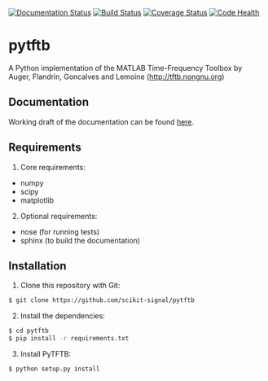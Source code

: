 [![Documentation Status](https://readthedocs.org/projects/pytftb/badge/?version=master)](http://pytftb.readthedocs.org/en/master/?badge=master)
[![Build Status](https://travis-ci.org/scikit-signal/pytftb.svg)](https://travis-ci.org/scikit-signal/pytftb)
[![Coverage Status](https://coveralls.io/repos/scikit-signal/pytftb/badge.svg?branch=master&service=github)](https://coveralls.io/github/scikit-signal/pytftb?branch=master)
[![Code Health](https://landscape.io/github/scikit-signal/pytftb/master/landscape.svg?style=flat)](https://landscape.io/github/scikit-signal/pytftb/master)

pytftb
======

A Python implementation of the MATLAB Time-Frequency Toolbox by Auger, Flandrin, Goncalves and Lemoine (http://tftb.nongnu.org)

Documentation
-------------

Working draft of the documentation can be found [here](http://pytftb.rtfd.org).

Requirements
------------

1. Core requirements:
 * numpy
 * scipy
 * matplotlib
2. Optional requirements:
 * nose (for running tests)
 * sphinx (to build the documentation)


Installation
------------

1. Clone this repository with Git:

```bash
$ git clone https://github.com/scikit-signal/pytftb
```

2. Install the dependencies:

```bash
$ cd pytftb
$ pip install -r requirements.txt
```

3. Install PyTFTB:

```bash
$ python setup.py install
```
